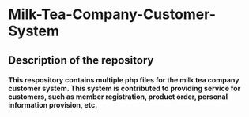# Milk-Tea-Company-Customer-System
## Description of the repository
#### This respository contains multiple php files for the milk tea company customer system. This system is contributed to providing service for customers, such as member registration, product order, personal information provision, etc.
